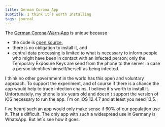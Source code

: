 ```yaml
---
title: German Corona App
subtitle: I think it´s worth installing
tags: journal
---
```

The [German Corona-Warn-App](https://www.coronawarn.app/de/) is unique because

- the code is [open source](https://github.com/corona-warn-app),
- there is no obligation to install it, and
- central data processing is limited to what is necessary to inform people who might have been in contact with an infected person; only the Temporary Exposure Keys are send from the phone to the server in case a person identifies himself/herself as being infected.

I think no other government in the world has this open and voluntary approach. To support the experiment, and of course if there is a chance the app would help to trace infection chains, I believe it´s worth to install it. Unfortunately, my phone  is six years old and doesn´t support the version of iOS necessary to run the app. I´m on iOS 12.4.7 and at least you need 13.5.

I´ve heard such an app would only make sense if 60% of our population use it. That´s difficult. The only app with such a widespread use in Germany is WhatsApp. But let´s see how it goes.  